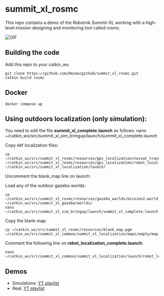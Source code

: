 # summit_xl_rosmc

This repo contains a demo of the Robotnik Summit-XL working with a high-level mission designing and monitoring tool called rosmc.

![GIF](https://github.com/Omimacgithub/summit_xl_rosmc/assets/90336442/54ee2867-8713-49b1-b092-06775b29f3a1)

## Building the code

Add this repo to your catkin_ws.

~~~shell
git clone https://github.com/Omimacgithub/summit_xl_rosmc.git
catkin build rosmc
~~~

## Docker

~~~shell
docker compose up
~~~

## Using outdoors localization (only simulation):

You need to edit the file **summit_xl_complete.launch** as follows:
nano ~/catkin_ws/src/summit_xl_sim_bringup/launch/summit_xl_complete.launch

Copy ekf localization files:
~~~shell
cp ~/catkin_ws/src/summit_xl_rosmc/resources/gps_localization/navsat_transform_node.launch ~/catkin_ws/src/summit_xl_rosmc/resources/gps_localization/robot_localization_world.launch ~/catkin_ws/src/summit_xl_localization/launch/
~~~

Uncomment the blank_map line on launch:

Load any of the outdoor gazebo worlds:
~~~shell
cp ~/catkin_ws/src/summit_xl_rosmc/resources/gazebo_worlds/mission2.world ~/catkin_ws/src/summit_xl_gazebo/worlds/
nano ~/catkin_ws/src/summit_xl_sim_bringup/launch/summit_xl_complete.launch
~~~

Copy the blank map:
~~~shell
cp ~/catkin_ws/src/summit_xl_rosmc/resources/blank_map.pgm ~/catkin_ws/src/summit_xl_common/summit_xl_localization/maps/empty/map_empty.pgm
~~~

Comment the following line on **robot_localization_complete.launch**:
~~~shell
nano ~/catkin_ws/src/summit_xl_common/summit_xl_localization/launch/robot_localization_complete.launch
~~~

## Demos
- Simulations: [YT playlist](https://www.youtube.com/playlist?list=PLtkrT12EU5nWiCNHojNHtxvTQV09KULYj)
- Real: [YT playlist](https://www.youtube.com/playlist?list=PLtkrT12EU5nXhh0LXnHXoR5eReIP0TPGB)
